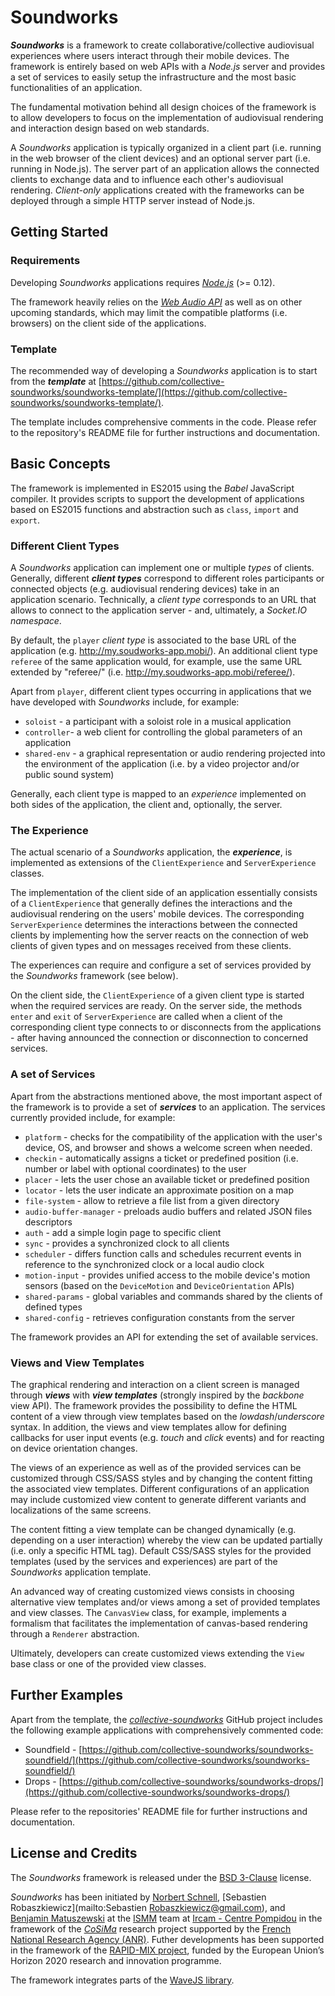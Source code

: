 # Soundworks

***Soundworks*** is a framework to create collaborative/collective audiovisual experiences where users interact through their mobile devices.
The framework is entirely based on web APIs with a *Node.js* server and provides a set of services to easily setup the infrastructure and the most basic functionalities of an application.

The fundamental motivation behind all design choices of the framework is to allow developers to focus on the implementation of audiovisual rendering and interaction design based on web standards.

A *Soundworks* application is typically organized in a client part (i.e. running in the web browser of the client devices) and an optional server part (i.e. running in Node.js).
The server part of an application allows the connected clients to exchange data and to influence each other's audiovisual rendering.
*Client-only* applications created with the frameworks can be deployed through a simple HTTP server instead of Node.js.

## Getting Started

### Requirements

Developing *Soundworks* applications requires [*Node.js*](https://nodejs.org/) (>= 0.12).

The framework heavily relies on the [*Web Audio API*](https://www.w3.org/TR/webaudio/) as well as on other upcoming standards, which may limit the compatible platforms (i.e. browsers) on the client side of the applications.

### Template

The recommended way of developing a *Soundworks* application is to start from the ***template*** at [https://github.com/collective-soundworks/soundworks-template/](https://github.com/collective-soundworks/soundworks-template/).

The template includes comprehensive comments in the code.
Please refer to the repository's README file for further instructions and documentation.

## Basic Concepts

The framework is implemented in ES2015 using the *Babel* JavaScript compiler.
It provides scripts to support the development of applications based on ES2015 functions and abstraction such as `class`, `import` and `export`.

### Different Client Types

A *Soundworks* application can implement one or multiple *types* of clients. Generally, different ***client types*** correspond to different roles participants or connected objects (e.g. audiovisual rendering devices) take in an application scenario.
Technically, a *client type* corresponds to an URL that allows to connect to the application server - and, ultimately, a *Socket.IO namespace*.

By default, the `player` *client type* is associated to the base URL of the application (e.g. http://my.soudworks-app.mobi/).
An additional client type `referee` of the same application would, for example, use the same URL extended by "referee/" (i.e. http://my.soudworks-app.mobi/referee/).

Apart from `player`, different client types occurring in applications that we have developed with *Soundworks* include, for example:
 * `soloist` - a participant with a soloist role in a musical application
 * `controller`- a web client for controlling the global parameters of an application
 * `shared-env` - a graphical representation or audio rendering projected into the environment of the application (i.e. by a video projector and/or public sound system)

Generally, each client type is mapped to an *experience* implemented on both sides of the application, the client and, optionally, the server.

### The Experience

The actual scenario of a *Soundworks* application, the ***experience***, is implemented as extensions of the `ClientExperience` and `ServerExperience` classes.

The implementation of the client side of an application essentially consists of a `ClientExperience` that generally defines the interactions and the audiovisual rendering on the users' mobile devices.
The corresponding `ServerExperience` determines the interactions between the connected clients by implementing how the server reacts on the connection of web clients of given types and on messages received from these clients.

The experiences can require and configure a set of services provided by the *Soundworks* framework (see below).

On the client side, the `ClientExperience` of a given client type is started when the required services are ready.
On the server side, the methods `enter` and `exit` of `ServerExperience` are called when a client of the corresponding client type connects to or disconnects from the applications - after having announced the connection or disconnection to concerned services.

### A set of Services

Apart from the abstractions mentioned above, the most important aspect of the framework is to provide a set of ***services*** to an application.
The services currently provided include, for example:
 * `platform` - checks for the compatibility of the application with the user's device, OS, and browser and shows a welcome screen when needed.
 * `checkin` - automatically assigns a ticket or predefined position (i.e. number or label with optional coordinates) to the user
 * `placer` - lets the user chose an available ticket or predefined position
 * `locator` - lets the user indicate an approximate position on a map
 * `file-system` - allow to retrieve a file list from a given directory
 * `audio-buffer-manager` - preloads audio buffers and related JSON files descriptors
 * `auth` - add a simple login page to specific client
 * `sync` - provides a synchronized clock to all clients
 * `scheduler` - differs function calls and schedules recurrent events in reference to the synchronized clock or a local audio clock
 * `motion-input` - provides unified access to the mobile device's motion sensors (based on the `DeviceMotion` and `DeviceOrientation` APIs)
 * `shared-params` - global variables and commands shared by the clients of defined types
 * `shared-config` - retrieves configuration constants from the server

 The framework provides an API for extending the set of available services.

### Views and View Templates

The graphical rendering and interaction on a client screen is managed through ***views*** with ***view templates*** (strongly inspired by the *backbone* view API).
The framework provides the possibility to define the HTML content of a view through view templates based on the *lowdash*/*underscore* syntax.
In addition, the views and view templates allow for defining callbacks for user input events (e.g. *touch* and *click* events) and for reacting on device orientation changes.

The views of an experience as well as of the provided services can be customized through CSS/SASS styles and by changing the content fitting the associated view templates.
Different configurations of an application may include customized view content to generate different variants and localizations of the same screens.

The content fitting a view template can be changed dynamically (e.g. depending on a user interaction) whereby the view can be updated partially (i.e. only a specific HTML tag).
Default CSS/SASS styles for the provided templates (used by the services and experiences) are part of the *Soundworks* application template.

An advanced way of creating customized views consists in choosing alternative view templates and/or views among a set of provided templates and view classes.
The `CanvasView` class, for example, implements a formalism that facilitates the implementation of canvas-based rendering through a `Renderer` abstraction.

Ultimately, developers can create customized views extending the `View` base class or one of the provided view classes.

## Further Examples

Apart from the template, the [*collective-soundworks*](https://github.com/collective-soundworks) GitHub project includes the following example applications with comprehensively commented code:
 * Soundfield - [https://github.com/collective-soundworks/soundworks-soundfield/](https://github.com/collective-soundworks/soundworks-soundfield/)
 * Drops - [https://github.com/collective-soundworks/soundworks-drops/](https://github.com/collective-soundworks/soundworks-drops/)

Please refer to the repositories' README file for further instructions and documentation.

## License and Credits

The *Soundworks* framework is released under the [BSD 3-Clause](https://opensource.org/licenses/BSD-3-Clause) license.

*Soundworks* has been initiated by [Norbert Schnell](mailto:Nobert.Schnell@ircam.fr), [Sebastien Robaszkiewicz](mailto:Sebastien Robaszkiewicz@gmail.com), and [Benjamin Matuszewski](mailto:Benjamin.Matuszewski@ircam.fr) at the [ISMM](http://ismm.ircam.fr/) team at [Ircam - Centre Pompidou](http://www.ircam.fr/) in the framework of the [*CoSiMa*](http://cosima.ircam.fr/) research project supported by the [French National Research Agency (ANR)](http://www.agence-nationale-recherche.fr/en/). Futher developments has been supported in the framework of the [RAPID-MIX project](http://rapidmix.goldsmithsdigital.com/), funded by the European Union’s Horizon 2020 research and innovation programme.

The framework integrates parts of the [WaveJS library](https://github.com/wavesjs).
